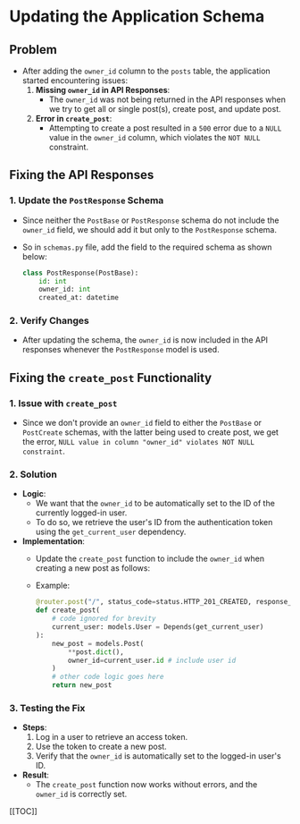 # Updating the Application Schema

## Problem

- After adding the `owner_id` column to the `posts` table, the application started encountering issues:
  1. **Missing `owner_id` in API Responses**:
     - The `owner_id` was not being returned in the API responses when we try to get all or single post(s),  create post, and update post.
  2. **Error in `create_post`**:
     - Attempting to create a post resulted in a `500` error due to a `NULL` value in the `owner_id` column, which violates the `NOT NULL` constraint.

## Fixing the API Responses

### 1. Update the `PostResponse` Schema

- Since neither the `PostBase` or `PostResponse` schema do not include the `owner_id` field, we should add it but only to the `PostResponse` schema.
- So in `schemas.py` file, add the field to the required schema as shown below:

    ```python
    class PostResponse(PostBase):
        id: int
        owner_id: int
        created_at: datetime
    ```

### 2. Verify Changes

- After updating the schema, the `owner_id` is now included in the API responses whenever the `PostResponse` model is used.

## Fixing the `create_post` Functionality

### 1. Issue with `create_post`

- Since we don't provide an `owner_id` field to either the `PostBase` or `PostCreate` schemas, with the latter being used to create post, we get the error, `NULL value in column "owner_id" violates NOT NULL constraint`.

### 2. Solution

- **Logic**:
  - We want that the `owner_id` to be automatically set to the ID of the currently logged-in user.
  - To do so, we retrieve the user's ID from the authentication token using the `get_current_user` dependency.
- **Implementation**:
  - Update the `create_post` function to include the `owner_id` when creating a new post as follows:
  - Example:

    ```python
    @router.post("/", status_code=status.HTTP_201_CREATED, response_model=schemas.Post)
    def create_post(
        # code ignored for brevity
        current_user: models.User = Depends(get_current_user)
    ):
        new_post = models.Post(
            **post.dict(),
            owner_id=current_user.id # include user id
        )
        # other code logic goes here
        return new_post
    ```

### 3. Testing the Fix

- **Steps**:
  1. Log in a user to retrieve an access token.
  2. Use the token to create a new post.
  3. Verify that the `owner_id` is automatically set to the logged-in user's ID.
- **Result**:
  - The `create_post` function now works without errors, and the `owner_id` is correctly set.

[[TOC]]
